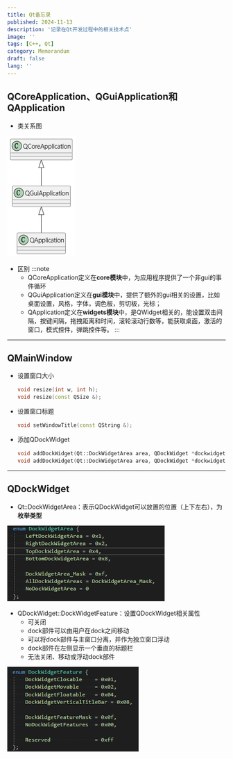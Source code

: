```yaml
---
title: Qt备忘录
published: 2024-11-13
description: '记录在Qt开发过程中的相关技术点'
image: ''
tags: [C++, Qt]
category: Memorandum
draft: false 
lang: ''
---
```

## QCoreApplication、QGuiApplication和QApplication

* 类关系图

![类关系图](QApplication类图.png)

* 区别
  :::note
  * QCoreApplication定义在**core模块**中，为应用程序提供了一个非gui的事件循环
  * QGuiApplication定义在**gui模块**中，提供了额外的gui相关的设置，比如桌面设置，风格，字体，调色板，剪切板，光标；
  * QApplication定义在**widgets模块**中，是QWidget相关的，能设置双击间隔，按键间隔，拖拽距离和时间，滚轮滚动行数等，能获取桌面，激活的窗口，模式控件，弹跳控件等。
    :::

---

## QMainWindow

* 设置窗口大小

  ```c++
  void resize(int w, int h);
  void resize(const QSize &);
  ```

* 设置窗口标题

  ```c++
  void setWindowTitle(const QString &);
  ```

* 添加QDockWidget

  ```c++
  void addDockWidget(Qt::DockWidgetArea area, QDockWidget *dockwidget);
  void addDockWidget(Qt::DockWidgetArea area, QDockWidget *dockwidget, Qt::Orientation orientation);
  ```

---

## QDockWidget

* Qt::DockWidgetArea：表示QDockWidget可以放置的位置（上下左右），为**枚举类型**

![Qt::DockWidgetArea定义](Qt.DockWidgetArea.png)

* QDockWidget::DockWidgetFeature：设置QDockWidget相关属性
  * 可关闭
  * dock部件可以由用户在dock之间移动
  * 可以将dock部件与主窗口分离，并作为独立窗口浮动
  * dock部件在左侧显示一个垂直的标题栏
  * 无法关闭、移动或浮动dock部件

![QDockWidget::DockWidgetFeature定义](QDockWidget.DockWidgetFeature.png)
